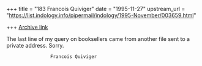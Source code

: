 +++
title = "183 Francois Quiviger"
date = "1995-11-27"
upstream_url = "https://list.indology.info/pipermail/indology/1995-November/003659.html"

+++
[Archive link](https://list.indology.info/pipermail/indology/1995-November/003659.html)


The last line of my query on booksellers came from another file sent to a 
private address. Sorry.

					Francois Quiviger






